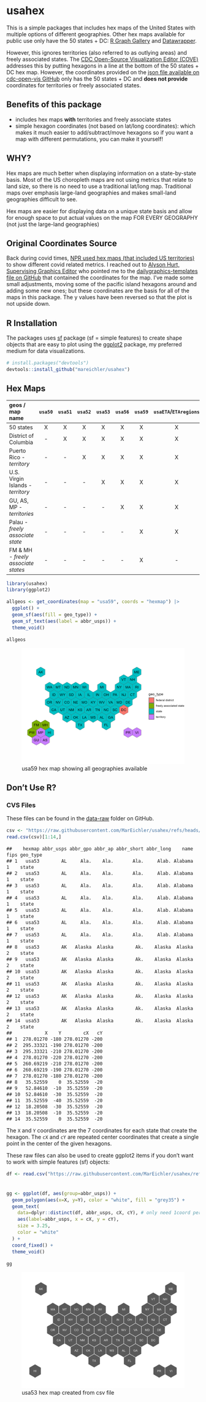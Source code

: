 
# usahex

This is a simple packages that includes hex maps of the United States
with multiple options of different geographies. Other hex maps available
for public use only have the 50 states + DC: [R Graph
Gallery](https://r-graph-gallery.com/328-hexbin-map-of-the-usa.html) and
[Datawrapper](https://www.datawrapper.de/basemaps/usa-states-hexagons.html).

However, this ignores territories (also referred to as outlying areas)
and freely associated states. The [CDC Open-Source Visualization Editor
(COVE)](https://www.cdc.gov/cove/data-visualization-types/hex-map.html)
addresses this by putting hexagons in a line at the bottom of the 50
states + DC hex map. However, the coordinates provided on the [json file
available on cdc-open-vis
GitHub](https://github.com/CDCgov/cdc-open-viz/blob/main/packages/map/src/components/UsaMap/data/us-hex-topo.json)
only has the 50 states + DC and **does not provide** coordinates for
territories or freely associated states.

## Benefits of this package

- includes hex maps **with** territories and freely associate states
- simple hexagon coordinates (not based on lat/long coordinates): which
  makes it much easier to add/subtract/move hexagons so if you want a
  map with different permutations, you can make it yourself!

## WHY?

Hex maps are much better when displaying information on a state-by-state
basis. Most of the US choropleth maps are not using metrics that relate
to land size, so there is no need to use a traditional lat/long map.
Traditional maps over emphasis large-land geographies and makes
small-land geographies difficult to see.

Hex maps are easier for displaying data on a unique state basis and
allow for enough space to put actual values on the map FOR EVERY
GEOGRAPHY (not just the large-land geographies)

## Original Coordinates Source

Back during covid times, [NPR used hex maps (that included US
territories)](https://www.npr.org/2021/12/27/1068303629/covid-19-omicron-maps-data-states)
to show different covid related metrics. I reached out to [Alyson Hurt,
Supervising Graphics
Editor](https://www.npr.org/people/348735573/alyson-hurt) who pointed me
to the [dailygraphics-templates file on
GitHub](https://github.com/nprapps/dailygraphics-templates/blob/129967a4ae36f14cf299f434f9814f7314a00cde/state_grid_map/index.html#L49-L110)
that contained the coordinates for the map. I’ve made some small
adjustments, moving some of the pacific island hexagons around and
adding some new ones; but these coordinates are the basis for all of the
maps in this package. The y values have been reversed so that the plot
is not upside down.

## R Installation

The packages uses [sf](https://r-spatial.github.io/sf/) package (sf =
simple features) to create shape objects that are easy to plot using the
[ggplot2](https://ggplot2.tidyverse.org/) package, my preferred medium
for data visualizations.

``` r
# install.packages("devtools")
devtools::install_github("mareichler/usahex")
```

## Hex Maps

| geos / map name | `usa50` | `usa51` | `usa52` | `usa53` | `usa56` | `usa59` | `usaETA`/`ETAregions` |
|:---|:--:|:--:|:--:|:--:|:--:|:--:|:--:|
| 50 states | X | X | X | X | X | X | X |
| District of Columbia | \- | X | X | X | X | X | X |
| Puerto Rico - *territory* | \- | \- | X | X | X | X | X |
| U.S. Virgin Islands - *territory* | \- | \- | \- | X | X | X | X |
| GU, AS, MP - *territories* | \- | \- | \- | \- | X | X | X |
| Palau - *freely associate state* | \- | \- | \- | \- | \- | X | X |
| FM & MH - *freely associate states* | \- | \- | \- | \- | \- | X | \- |

``` r
library(usahex)
library(ggplot2)
```

``` r
allgeos <- get_coordinates(map = "usa59", coords = "hexmap") |> 
  ggplot() + 
  geom_sf(aes(fill = geo_type)) + 
  geom_sf_text(aes(label = abbr_usps)) + 
  theme_void()
```

``` r
allgeos
```

<figure>
<img src="man/figures/example_map_showing_all_geos.png"
alt="usa59 hex map showing all geographies available" />
<figcaption aria-hidden="true">usa59 hex map showing all geographies
available</figcaption>
</figure>

## Don’t Use R?

### CVS Files

These files can be found in the
[data-raw](https://github.com/MarEichler/usahex/tree/main/data-raw)
folder on GitHub.

``` r
csv <- "https://raw.githubusercontent.com/MarEichler/usahex/refs/heads/main/data-raw/usa53.csv"
read.csv(csv)[1:14,]
```

    ##    hexmap abbr_usps abbr_gpo abbr_ap abbr_short abbr_long    name fips geo_type
    ## 1   usa53        AL     Ala.    Ala.       Ala.     Alab. Alabama    1    state
    ## 2   usa53        AL     Ala.    Ala.       Ala.     Alab. Alabama    1    state
    ## 3   usa53        AL     Ala.    Ala.       Ala.     Alab. Alabama    1    state
    ## 4   usa53        AL     Ala.    Ala.       Ala.     Alab. Alabama    1    state
    ## 5   usa53        AL     Ala.    Ala.       Ala.     Alab. Alabama    1    state
    ## 6   usa53        AL     Ala.    Ala.       Ala.     Alab. Alabama    1    state
    ## 7   usa53        AL     Ala.    Ala.       Ala.     Alab. Alabama    1    state
    ## 8   usa53        AK   Alaska  Alaska        Ak.    Alaska  Alaska    2    state
    ## 9   usa53        AK   Alaska  Alaska        Ak.    Alaska  Alaska    2    state
    ## 10  usa53        AK   Alaska  Alaska        Ak.    Alaska  Alaska    2    state
    ## 11  usa53        AK   Alaska  Alaska        Ak.    Alaska  Alaska    2    state
    ## 12  usa53        AK   Alaska  Alaska        Ak.    Alaska  Alaska    2    state
    ## 13  usa53        AK   Alaska  Alaska        Ak.    Alaska  Alaska    2    state
    ## 14  usa53        AK   Alaska  Alaska        Ak.    Alaska  Alaska    2    state
    ##            X    Y        cX   cY
    ## 1  278.01270 -180 278.01270 -200
    ## 2  295.33321 -190 278.01270 -200
    ## 3  295.33321 -210 278.01270 -200
    ## 4  278.01270 -220 278.01270 -200
    ## 5  260.69219 -210 278.01270 -200
    ## 6  260.69219 -190 278.01270 -200
    ## 7  278.01270 -180 278.01270 -200
    ## 8   35.52559    0  35.52559  -20
    ## 9   52.84610  -10  35.52559  -20
    ## 10  52.84610  -30  35.52559  -20
    ## 11  35.52559  -40  35.52559  -20
    ## 12  18.20508  -30  35.52559  -20
    ## 13  18.20508  -10  35.52559  -20
    ## 14  35.52559    0  35.52559  -20

The `X` and `Y` coordinates are the 7 coordinates for each state that
create the hexagon. The `cX` and `cY` are repeated center coordinates
that create a single point in the center of the given hexagons.

These raw files can also be used to create ggplot2 items if you don’t
want to work with simple features (sf) objects:

``` r
df <- read.csv("https://raw.githubusercontent.com/MarEichler/usahex/refs/heads/main/data-raw/usa53.csv") 


gg <- ggplot(df, aes(group=abbr_usps)) +
  geom_polygon(aes(x=X, y=Y), color = "white", fill = "grey35") +
  geom_text(
    data=dplyr::distinct(df, abbr_usps, cX, cY), # only need 1coord per state
    aes(label=abbr_usps, x = cX, y = cY), 
    size = 3.25, 
    color = "white"
  ) +
  coord_fixed() + 
  theme_void() 
```

``` r
gg
```

<figure>
<img src="man/figures/csv_example_map.png"
alt="usa53 hex map created from csv file" />
<figcaption aria-hidden="true">usa53 hex map created from csv
file</figcaption>
</figure>
